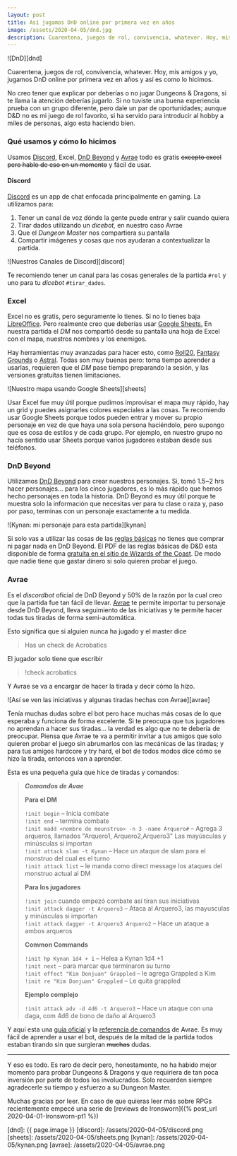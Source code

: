 ```yaml
---
layout: post
title: Así jugamos DnD online por primera vez en años
image: /assets/2020-04-05/dnd.jpg
description: Cuarentena, juegos de rol, convivencia, whatever. Hoy, mis amigos y yo, jugamos DnD online por primera vez en años y así es como lo hicimos.
---
```


![DnD][dnd]

Cuarentena, juegos de rol, convivencia, whatever. Hoy, mis amigos y yo, jugamos DnD online por primera vez en años y así es como lo hicimos.

<!--more-->

No creo tener que explicar por deberías o no jugar Dungeons & Dragons, si te llama la atención deberías jugarlo. Si no tuviste una buena experiencia prueba con un grupo diferente, pero dale un par de oportunidades; aunque D&D no es mi juego de rol favorito, si ha servido para introducir al hobby a miles de personas, algo esta haciendo bien.

### Qué usamos y cómo lo hicimos

Usamos [Discord](https://discordapp.com), Excel, [DnD Beyond](https://dndbeyond.com/) y [Avrae](https://avrae.io/) todo es gratis ~~excepto excel pero hablo de eso en un momento~~ y fácil de usar.

#### Discord

[Discord](https://discordapp.com) es un app de chat enfocada principalmente en gaming. La utilizamos para:

1. Tener un canal de voz dónde la gente puede entrar y salir cuando quiera
2. Tirar dados utilizando un _dicebot,_ en nuestro caso Avrae
3. Que el _Dungeon Master_ nos compartiera su pantalla
4. Compartir imágenes y cosas que nos ayudaran a contextualizar la partida.

![Nuestros Canales de Discord][discord]

Te recomiendo tener un canal para las cosas generales de la partida `#rol` y uno para tu _dicebot_ `#tirar_dados`.

### Excel

Excel no es gratis, pero seguramente lo tienes. Si no lo tienes baja [LibreOffice](https://www.libreoffice.org). Pero realmente creo que deberías usar [Google Sheets.](https://sheets.google.com) En nuestra partida el _DM_ nos compartió desde su pantalla una hoja de Excel con el mapa, nuestros nombres y los enemigos.

Hay herramientas muy avanzadas para hacer esto, como [Roll20](https://roll20.net/), [Fantasy Grounds](https://www.fantasygrounds.com/home/home.php) o [Astral](https://astraltabletop.com/). Todas son muy buenas pero: toma tiempo aprender a usarlas, requieren que el _DM_ pase tiempo preparando la sesión, y las versiones gratuitas tienen limitaciones.

![Nuestro mapa usando Google Sheets][sheets]

Usar Excel fue muy útil porque pudimos improvisar el mapa muy rápido, hay un grid y puedes asignarles colores especiales a las cosas. Te recomiendo usar Google Sheets porque todos pueden entrar y mover su propio personaje en vez de que haya una sola persona haciéndolo, pero supongo que es cosa de estilos y de cada grupo. Por ejemplo, en nuestro grupo no hacía sentido usar Sheets porque varios jugadores estaban desde sus teléfonos.

### DnD Beyond

Utilizamos [DnD Beyond](https://dndbeyond.com/) para crear nuestros personajes. Si, tomó 1.5~2 hrs hacer personajes... para los cinco jugadores, es lo más rápido que hemos hecho personajes en toda la historia. DnD Beyond es muy útil porque te muestra solo la información que necesitas ver para tu clase o raza y, paso por paso, terminas con un personaje exactamente a tu medida.

![Kynan: mi personaje para esta partida][kynan]

Si solo vas a utilizar las cosas de las [reglas básicas](https://www.dndbeyond.com/sources/basic-rules) no tienes que comprar ni pagar nada en DnD Beyond. El PDF de las reglas básicas de D&D esta disponible de forma [gratuita en el sitio de Wizards of the Coast](https://dnd.wizards.com/articles/features/basicrules). De modo que nadie tiene que gastar dinero si solo quieren probar el juego.

### Avrae

Es el _discordbot_ oficial de DnD Beyond y 50% de la razón por la cual creo que la partida fue tan fácil de llevar. [Avrae](https://avrae.io/) te permite importar tu personaje desde DnD Beyond, lleva seguimiento de las iniciativas y te permite hacer todas tus tiradas de forma semi-automática.

Esto significa que si alguien nunca ha jugado y el master dice
> Has un check de Acrobatics

El jugador solo tiene que escribir

> !check acrobatics

Y Avrae se va a encargar de hacer la tirada y decir cómo la hizo.

![Así se ven las iniciativas y algunas tiradas hechas con Avrae][avrae]

Tenía muchas dudas sobre el bot pero hace muchas más cosas de lo que esperaba y funciona de forma excelente. Si te preocupa que tus jugadores no aprendan a hacer sus tiradas... la verdad es algo que no te debería de preocupar. Piensa que Avrae te va a permitir invitar a tus amigos que solo quieren probar el juego sin abrumarlos con las mecánicas de las tiradas; y para tus amigos hardcore y try hard, el bot de todos modos dice cómo se hizo la tirada, entonces van a aprender.

Esta es una pequeña guía que hice de tiradas y comandos:

> _**Comandos de Avae**_
>
> **Para el DM**
>
> `!init begin` – Inicia combate  
> `!init end` – termina combate  
> `!init madd <nombre de mounstruo> -n 3 -name Arquero#` – Agrega 3 arqueros, llamados "Arquero1, Arquero2,Arquero3" Las mayúsculas y minúsculas si importan  
> `!init attack slam -t Kynan` – Hace un ataque de slam para el monstruo del cual es el turno  
> `!init attack list` – le manda como direct message los ataques del monstruo actual al DM  
>
> **Para los jugadores**
>
> `!init join` cuando empezó combate así tiran sus iniciativas  
> `!init attack dagger -t Arquero3` – Ataca al Arquero3, las mayusculas y minúsculas si importan  
> `!init attack dagger -t Arquero3 Arquero2` – Hace un ataque a ambos arqueros
>
> **Common Commands**
>
> `!init hp Kynan 1d4 + 1` – Helea a Kynan 1d4 +1  
> `!init next` – para marcar que terminaron su turno  
> `!init effect "Kim Donjuan" Grappled` – le agrega Grappled a Kim  
> `!init re "Kim Donjuan" Grappled` – Le quita grappled
>
> **Ejemplo complejo**
>
> `!init attack adv -d 4d6 -t Arquero3` – Hace un ataque con una daga, com 4d6 de bono de daño al Arquero3

Y aquí esta una [guía oficial](https://avrae.readthedocs.io/en/latest/aliasing/aliasing.html) y la [referencia de comandos](https://avrae.io/commands) de Avrae. Es muy fácil de aprender a usar el bot, después de la mitad de la partida todos estaban tirando sin que surgieran ~~muchas~~ dudas.

---

Y eso es todo. Es raro de decir pero, honestamente, no ha habido mejor momento para probar Dungeons & Dragons y que requiriera de tan poca inversión por parte de todos los involucrados. Solo recuerden siempre agradecerle su tiempo y esfuerzo a su Dungeon Master.

Muchas gracias por leer. En caso de que quieras leer más sobre RPGs recientemente empecé una serie de [reviews de Ironsworn]({% post_url 2020-04-01-Ironsworn-pt1 %})


[dnd]: {{ page.image }}
[discord]: /assets/2020-04-05/discord.png
[sheets]: /assets/2020-04-05/sheets.png
[kynan]: /assets/2020-04-05/kynan.png
[avrae]: /assets/2020-04-05/avrae.png
